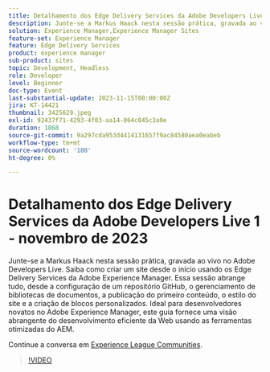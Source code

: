 ```yaml
---
title: Detalhamento dos Edge Delivery Services da Adobe Developers Live 1 - novembro de 2023
description: Junte-se a Markus Haack nesta sessão prática, gravada ao vivo no Adobe Developers Live. Saiba como criar um site desde o início usando os Edge Delivery Services da Adobe Experience Manager. Essa sessão abrange tudo, desde a configuração de um repositório GitHub, o gerenciamento de bibliotecas de documentos, a publicação do primeiro conteúdo, o estilo do site e a criação de blocos personalizados. Ideal para desenvolvedores novatos no Adobe Experience Manager, este guia fornece uma visão abrangente do desenvolvimento eficiente da Web usando as ferramentas otimizadas do AEM.
solution: Experience Manager,Experience Manager Sites
feature-set: Experience Manager
feature: Edge Delivery Services
product: experience manager
sub-product: sites
topic: Development, Headless
role: Developer
level: Beginner
doc-type: Event
last-substantial-update: 2023-11-15T00:00:00Z
jira: KT-14421
thumbnail: 3425629.jpeg
exl-id: 92437f71-4293-4f03-aa14-064c045c3a0e
duration: 1868
source-git-commit: 9a297cda953d4414131657f9ac84580aea0eabeb
workflow-type: tm+mt
source-wordcount: '180'
ht-degree: 0%

---
```


# Detalhamento dos Edge Delivery Services da Adobe Developers Live 1 - novembro de 2023

Junte-se a Markus Haack nesta sessão prática, gravada ao vivo no Adobe Developers Live. Saiba como criar um site desde o início usando os Edge Delivery Services da Adobe Experience Manager. Essa sessão abrange tudo, desde a configuração de um repositório GitHub, o gerenciamento de bibliotecas de documentos, a publicação do primeiro conteúdo, o estilo do site e a criação de blocos personalizados. Ideal para desenvolvedores novatos no Adobe Experience Manager, este guia fornece uma visão abrangente do desenvolvimento eficiente da Web usando as ferramentas otimizadas do AEM.

Continue a conversa em [Experience League Communities](https://adobe.ly/3Q82EUF).

>[!VIDEO](https://video.tv.adobe.com/v/3425629/?learn=on)
